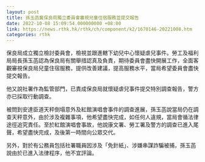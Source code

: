 ```yaml
---
layout: post
title: 孫玉菡冀保良局獨立委員會審視兒童住宿服務並提交報告
date: 2022-10-08 15:09:54.000000000 +08:00
link: https://news.rthk.hk/rthk/ch/component/k2/1670146-20221008.htm
categories: rthk
---
```


保良局成立獨立檢討委員會，檢視並跟進轄下幼兒中心懷疑虐兒事件。勞工及福利局局長孫玉菡認為保良局有關舉措認真及負責，期待委員會盡快開展工作，全面客觀審視保良局兒童住宿服務，提供改善建議，提高服務水平，當局希望委員會盡快提交報告。

他又說社署作為監管部門，已責成保良局就懷疑虐兒事件提交特別調查報告，警方亦已採取行動調查。

被問到安達臣道天秤倒塌意外及紅館演唱會事件的調查進展，孫玉菡說當局仍在調查天秤意外，由於涉及複雜事項，他希望盡快完成，如任何人違規，當局會循法律途徑追究責任。至於紅館演唱會事故，他說康文署、勞工署及警方的調查已進入尾聲，希望盡快完成，及後第一時間向公眾交代。

另外，對於有公務員包括社署職員因涉及「免針紙」、涉嫌串謀詐騙被捕，孫玉菡說由於已進入法律程序，他不宜評論。
